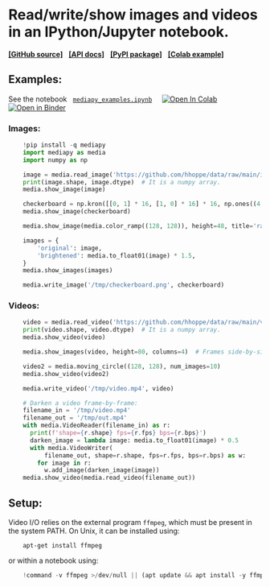 # Read/write/show images and videos in an IPython/Jupyter notebook.

[**[GitHub source]**](https://github.com/google/mediapy) &nbsp;
[**[API docs]**](https://google.github.io/mediapy/) &nbsp;
[**[PyPI package]**](https://pypi.org/project/mediapy/) &nbsp;
[**[Colab example]**](https://colab.research.google.com/github/google/mediapy/blob/main/mediapy_examples.ipynb)

## Examples:

See the notebook &nbsp;
[`mediapy_examples.ipynb`](https://github.com/google/mediapy/blob/main/mediapy_examples.ipynb)
&nbsp; &nbsp;
[![Open In Colab](https://colab.research.google.com/assets/colab-badge.svg)](https://colab.research.google.com/github/google/mediapy/blob/main/mediapy_examples.ipynb)
&nbsp;
[![Open in Binder](https://mybinder.org/badge_logo.svg)](https://mybinder.org/v2/gh/google/mediapy/main?filepath=mediapy_examples.ipynb)

<!--
DeepNote: The notebook runs correctly on https://deepnote.com/, but it cannot be
launched from GitHub with a single click.  Instead, one must:
- Start a notebook.
- Create a Terminal (console).
- Within the terminal, enter "git clone https://github.com/google/mediapy.git".
- Navigate to Files -> mediapy.
- Open the *.ipynb notebook.

Kaggle: The notebook also runs correctly on https://www.kaggle.com/ although
"pip install -q mediapy" requires first changing Settings -> Internet -> Enable,
which in turn requires a phone number verification.  Also, the notebook cannot
be launched from GitHub with a single click but must be manually uploaded as a
file.
-->

### Images:

```python
    !pip install -q mediapy
    import mediapy as media
    import numpy as np

    image = media.read_image('https://github.com/hhoppe/data/raw/main/image.png')
    print(image.shape, image.dtype)  # It is a numpy array.
    media.show_image(image)

    checkerboard = np.kron([[0, 1] * 16, [1, 0] * 16] * 16, np.ones((4, 4)))
    media.show_image(checkerboard)

    media.show_image(media.color_ramp((128, 128)), height=48, title='ramp')

    images = {
        'original': image,
        'brightened': media.to_float01(image) * 1.5,
    }
    media.show_images(images)

    media.write_image('/tmp/checkerboard.png', checkerboard)
```

### Videos:

```python
    video = media.read_video('https://github.com/hhoppe/data/raw/main/video.mp4')
    print(video.shape, video.dtype)  # It is a numpy array.
    media.show_video(video)

    media.show_images(video, height=80, columns=4)  # Frames side-by-side.

    video2 = media.moving_circle((128, 128), num_images=10)
    media.show_video(video2)

    media.write_video('/tmp/video.mp4', video)

    # Darken a video frame-by-frame:
    filename_in = '/tmp/video.mp4'
    filename_out = '/tmp/out.mp4'
    with media.VideoReader(filename_in) as r:
      print(f'shape={r.shape} fps={r.fps} bps={r.bps}')
      darken_image = lambda image: media.to_float01(image) * 0.5
      with media.VideoWriter(
          filename_out, shape=r.shape, fps=r.fps, bps=r.bps) as w:
        for image in r:
          w.add_image(darken_image(image))
    media.show_video(media.read_video(filename_out))
```

## Setup:

Video I/O relies on the external program `ffmpeg`, which must be present in
the system PATH.  On Unix, it can be installed using:

```shell
    apt-get install ffmpeg
```

or within a notebook using:

```python
    !command -v ffmpeg >/dev/null || (apt update && apt install -y ffmpeg)
```
